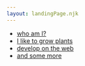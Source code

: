 ```yaml
---
layout: landingPage.njk
---
```


- [who am I?](/me)
- [I like to grow plants](/aero)
- [develop on the web](/development)
- [and some more](/commin-up)